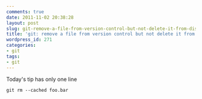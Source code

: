 ```yaml
---
comments: true
date: 2011-11-02 20:38:28
layout: post
slug: git-remove-a-file-from-version-control-but-not-delete-it-from-disk
title: 'git: remove a file from version control but not delete it from disk'
wordpress_id: 271
categories:
- git
tags:
- git
---
```


Today's tip has only one line

    git rm --cached foo.bar
